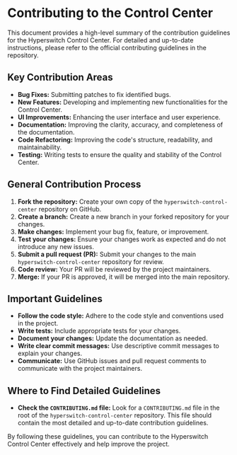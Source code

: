 # Contributing to the Control Center

This document provides a high-level summary of the contribution guidelines for the Hyperswitch Control Center. For detailed and up-to-date instructions, please refer to the official contributing guidelines in the repository.

## Key Contribution Areas

- **Bug Fixes:** Submitting patches to fix identified bugs.
- **New Features:** Developing and implementing new functionalities for the Control Center.
- **UI Improvements:** Enhancing the user interface and user experience.
- **Documentation:** Improving the clarity, accuracy, and completeness of the documentation.
- **Code Refactoring:** Improving the code's structure, readability, and maintainability.
- **Testing:** Writing tests to ensure the quality and stability of the Control Center.

## General Contribution Process

1.  **Fork the repository:** Create your own copy of the `hyperswitch-control-center` repository on GitHub.
2.  **Create a branch:** Create a new branch in your forked repository for your changes.
3.  **Make changes:** Implement your bug fix, feature, or improvement.
4.  **Test your changes:** Ensure your changes work as expected and do not introduce any new issues.
5.  **Submit a pull request (PR):** Submit your changes to the main `hyperswitch-control-center` repository for review.
6.  **Code review:** Your PR will be reviewed by the project maintainers.
7.  **Merge:** If your PR is approved, it will be merged into the main repository.

## Important Guidelines

- **Follow the code style:** Adhere to the code style and conventions used in the project.
- **Write tests:** Include appropriate tests for your changes.
- **Document your changes:** Update the documentation as needed.
- **Write clear commit messages:** Use descriptive commit messages to explain your changes.
- **Communicate:** Use GitHub issues and pull request comments to communicate with the project maintainers.

## Where to Find Detailed Guidelines

- **Check the `CONTRIBUTING.md` file:** Look for a `CONTRIBUTING.md` file in the root of the `hyperswitch-control-center` repository. This file should contain the most detailed and up-to-date contribution guidelines.

By following these guidelines, you can contribute to the Hyperswitch Control Center effectively and help improve the project.
